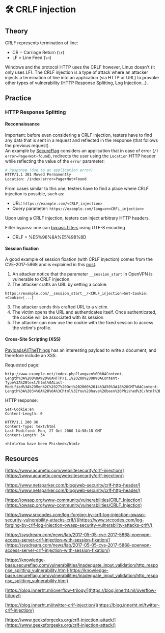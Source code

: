 # 🛠️ CRLF injection

## Theory

CRLF represents termination of line:

* CR = Carriage Return (`\r`)
* LF = Line Feed (`\n`)

Windows and the protocol HTTP uses the CRLF however, Linux doesn't (it only uses LF). The CRLF injection is a type of attack where an attacker injects a termination of line into an application (via HTTP or URL) to provoke other types of vulnerability (HTTP Response Splitting, Log Injection...).

## Practice

### HTTP Response Splitting

#### Reconnaissance

Important: before even considering a CRLF injection, testers have to find any data that is sent in a request and reflected in the response (that follows the previous request). \
An example by [SecureFlag](https://knowledge-base.secureflag.com/vulnerabilities/inadequate_input_validation/http_response_splitting_vulnerability.html) considers an application that in case of error (`/?error=Page+Not+found`), redirects the user using the `Location` HTTP header while reflecting the value of the `error` parameter:

```bash
# Response (due to an application error)
HTTP/1.1 301 Moved Permanently
Location: /index?error=Page+Not+Found
```

From cases similar to this one, testers have to find a place where CRLF injection is possible, such as:

* URL: `https://example.com/<CRLF_injection>`
* Query parameter: `https://example.com/lang=en<CRFL_injection>`

Upon using a CRLF injection, testers can inject arbitrary HTTP headers.

Filter bypass: one can [bypass filters](https://blog.innerht.ml/twitter-crlf-injection/) using UTF-8 encoding

* CRLF = %E5%98%8A%E5%98%8D

#### Session fixation

A good example of session fixation (with CRLF injection) comes from the CVE-2017-5868 and is explained in this [post](https://sysdream.com/news/lab/2017-05-05-cve-2017-5868-openvpn-access-server-crlf-injection-with-session-fixation/).

1. An attacker notice that the parameter `__session_start` in OpenVPN is vulnerable to CRLF injection.
2. The attacker crafts an URL by setting a cookie:

 ```
https://example.com/__session_start__/<CRLF_injection>Set-Cookie:<Cookie>[...]
 ```
3. The attacker sends this crafted URL to a victim.
4. The victim opens the URL and authenticates itself. Once authenticated, the cookie will be associated with its session.
5. The attacker can now use the cookie with the fixed session to access the victim's profile.

#### Cross-Site Scripting (XSS)

[PayloadsAllTheThings](https://github.com/swisskyrepo/PayloadsAllTheThings/tree/master/CRLF%20Injection) has an interesting payload to write a document, and therefore include an XSS.

Requested page:

```
http://www.example.net/index.php?lang=en%0D%0AContent-Length%3A%200%0A%20%0AHTTP/1.1%20200%20OK%0AContent-Type%3A%20text/html%0ALast-Modified%3A%20Mon%2C%2027%20Oct%202060%2014%3A50%3A18%20GMT%0AContent-Length%3A%2034%0A%20%0A%3Chtml%3EYou%20have%20been%20Phished%3C/html%3E
```

HTTP response:

```
Set-Cookie:en
Content-Length: 0
​
HTTP/1.1 200 OK
Content-Type: text/html
Last-Modified: Mon, 27 Oct 2060 14:50:18 GMT
Content-Length: 34
​
<html>You have been Phished</html>
```

## Resources

[https://www.acunetix.com/websitesecurity/crlf-injection/](https://www.acunetix.com/websitesecurity/crlf-injection/)

[https://www.netsparker.com/blog/web-security/crlf-http-header/](https://www.netsparker.com/blog/web-security/crlf-http-header/)

[https://owasp.org/www-community/vulnerabilities/CRLF_Injection](https://owasp.org/www-community/vulnerabilities/CRLF_Injection)

[https://www.srccodes.com/log-forging-by-crlf-log-injection-owasp-security-vulnerability-attacks-crlf//](https://www.srccodes.com/log-forging-by-crlf-log-injection-owasp-security-vulnerability-attacks-crlf//)

[https://sysdream.com/news/lab/2017-05-05-cve-2017-5868-openvpn-access-server-crlf-injection-with-session-fixation/](https://sysdream.com/news/lab/2017-05-05-cve-2017-5868-openvpn-access-server-crlf-injection-with-session-fixation/)

[https://knowledge-base.secureflag.com/vulnerabilities/inadequate_input_validation/http_response_splitting_vulnerability.html](https://knowledge-base.secureflag.com/vulnerabilities/inadequate_input_validation/http_response_splitting_vulnerability.html)

[https://blog.innerht.ml/overflow-trilogy/](https://blog.innerht.ml/overflow-trilogy/)

[https://blog.innerht.ml/twitter-crlf-injection/](https://blog.innerht.ml/twitter-crlf-injection/)

[https://www.geeksforgeeks.org/crlf-injection-attack/](https://www.geeksforgeeks.org/crlf-injection-attack/)
